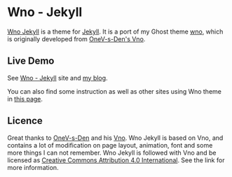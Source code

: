 # Wno - Jekyll

[Wno Jekyll](https://github.com/webbleen/wno-jekyll) is a theme for [Jekyll](http://jekyllrb.com). It is a port of my Ghost theme [wno](https://github.com/webbleen/wno), which is originally developed from [OneV-s-Den's Vno](https://github.com/onevcat/vno).

## Live Demo

See [Wno - Jekyll](http://wno.webbleen.com) site and [my blog](http://webbleen.com).

You can also find some instruction as well as other sites using Wno theme in [this page](http://wno.webbleen.com/2016/02/hello-world-wno/).

## Licence

Great thanks to [OneV-s-Den](https://github.com/onevcat) and his [Vno](https://github.com/onevcat/vno). Wno Jekyll is based on Vno, and contains a lot of modification on page layout, animation, font and some more things I can not remember. Wno Jekyll is followed with Vno and be licensed as [Creative Commons Attribution 4.0 International](http://creativecommons.org/licenses/by/4.0/). See the link for more information.
